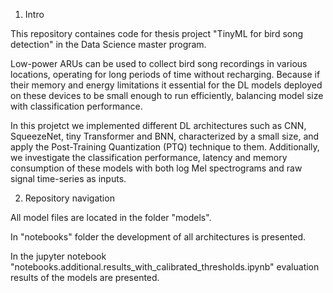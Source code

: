 1. Intro

This repository containes code for thesis project "TinyML for bird song detection" in the Data Science master program.

Low-power ARUs can be used to collect bird song recordings in various locations, operating for long periods of time without recharging. Because if their memory and energy limitations it essential for the DL models deployed on these devices to be small enough to run efficiently, balancing model size with classification performance.

In this projetct we implemented different DL architectures such as CNN, SqueezeNet, tiny Transformer and BNN, characterized by a small size, and apply the Post-Training Quantization (PTQ) technique to them. Additionally, we investigate the classification performance, latency and memory consumption of these models with both log Mel spectrograms and raw signal time-series as inputs.

2. Repository navigation

All model files are located in the folder "models".

In "notebooks" folder the development of all architectures is presented.

In the jupyter notebook "notebooks.additional.results_with_calibrated_thresholds.ipynb" evaluation results of the models are presented.
